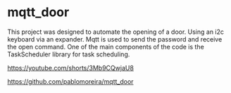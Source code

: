# mqtt_door
This project was designed to automate the opening of a door. Using an i2c keyboard via an expander. Mqtt is used to send the password and receive the open command. One of the main components of the code is the TaskScheduler library for task scheduling.

https://youtube.com/shorts/3Mb9CQwjaU8

https://github.com/pablomoreira/mqtt_door
